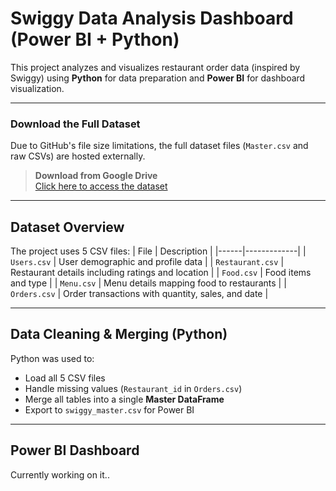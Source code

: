 # Swiggy Data Analysis Dashboard (Power BI + Python)

This project analyzes and visualizes restaurant order data (inspired by Swiggy) using **Python** for data preparation and **Power BI** for dashboard visualization.

---
### Download the Full Dataset

Due to GitHub's file size limitations, the full dataset files (`Master.csv` and raw CSVs) are hosted externally.

>  **Download from Google Drive**  
>  [Click here to access the dataset](https://drive.google.com/drive/folders/1haio_Hl5gjGrtlj-t_Tb2ivQgIyiKyGr?usp=sharing)


---
## Dataset Overview

The project uses 5 CSV files:
| File | Description |
|------|-------------|
| `Users.csv` | User demographic and profile data |
| `Restaurant.csv` | Restaurant details including ratings and location |
| `Food.csv` | Food items and type |
| `Menu.csv` | Menu details mapping food to restaurants |
| `Orders.csv` | Order transactions with quantity, sales, and date |

---

## Data Cleaning & Merging (Python)

Python was used to:
- Load all 5 CSV files
- Handle missing values (`Restaurant_id` in `Orders.csv`)
- Merge all tables into a single **Master DataFrame**
- Export to `swiggy_master.csv` for Power BI

---

## Power BI Dashboard
Currently working on it..

